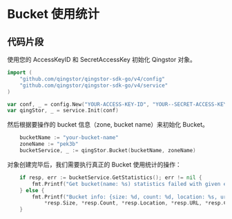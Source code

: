# Bucket 使用统计

## 代码片段

使用您的 AccessKeyID 和 SecretAccessKey 初始化 Qingstor 对象。

```go
import (
	"github.com/qingstor/qingstor-sdk-go/v4/config"
	"github.com/qingstor/qingstor-sdk-go/v4/service"
)

var conf, _ = config.New("YOUR-ACCESS-KEY-ID", "YOUR--SECRET-ACCESS-KEY")
var qingStor, _ = service.Init(conf)
```

然后根据要操作的 bucket 信息（zone, bucket name）来初始化 Bucket。

```go
	bucketName := "your-bucket-name"
	zoneName := "pek3b"
	bucketService, _ := qingStor.Bucket(bucketName, zoneName)
```

对象创建完毕后，我们需要执行真正的 Bucket 使用统计的操作：

```go
	if resp, err := bucketService.GetStatistics(); err != nil {
		fmt.Printf("Get bucket(name: %s) statistics failed with given error: %s\n", bucketName, err)
	} else {
		fmt.Printf("Bucket info: {size: %d, count: %d, location: %s, url: %s, created: %s}\n",
			*resp.Size, *resp.Count, *resp.Location, *resp.URL, *resp.Created)
	}
```
